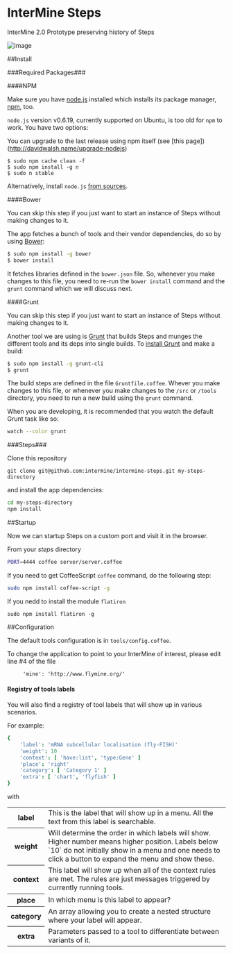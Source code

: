 # InterMine Steps

InterMine 2.0 Prototype preserving history of Steps

![image](https://raw.github.com/intermine/intermine-steps/master/example.png)

##Install

###Required Packages###

####NPM

Make sure you have [node.js](https://github.com/joyent/node/wiki/Installing-Node.js-via-package-manager) installed which installs its package manager, [npm](https://npmjs.org/), too.

`node.js` version v0.6.19, currently supported on Ubuntu, is too old for `npm` to work. You have two options:

You can upgrade to the last release using npm itself (see [this page]) (http://davidwalsh.name/upgrade-nodejs)

```
$ sudo npm cache clean -f
$ sudo npm install -g n
$ sudo n stable
```

Alternatively, install `node.js` [from sources](https://github.com/joyent/node/wiki/Installing-Node.js-via-package-manager#debian-lmde).

####Bower

You can skip this step if you just want to start an instance of Steps without making changes to it.

The app fetches a bunch of tools and their vendor dependencies, do so by using [Bower](http://bower.io/):

```bash
$ sudo npm install -g bower
$ bower install
```

It fetches libraries defined in the `bower.json` file. So, whenever you make changes to this file, you need to re-run the `bower install` command and the `grunt` command which we will discuss next.

####Grunt

You can skip this step if you just want to start an instance of Steps without making changes to it.

Another tool we are using is [Grunt](http://gruntjs.com/) that builds Steps and munges the different tools and its deps into single builds. To [install Grunt](http://gruntjs.com/getting-started) and make a build:

```bash
$ sudo npm install -g grunt-cli
$ grunt
```

The build steps are defined in the file `Gruntfile.coffee`. Whever you make changes to this file, or whenever you make changes to the `/src` or `/tools` directory, you need to run a new build using the `grunt` command.

When you are developing, it is recommended that you watch the default Grunt task like so:

```bash
watch --color grunt
```
###Steps###

Clone this repository

`
git clone git@github.com:intermine/intermine-steps.git my-steps-directory
`

and install the app dependencies:

```bash
cd my-steps-directory
npm install
```


##Startup

Now we can startup Steps on a custom port and visit it in the browser.

From your <em>steps</em> directory

```bash
PORT=4444 coffee server/server.coffee
```

If you need to get CoffeeScript `coffee` command, do the following step:

```bash
sudo npm install coffee-script -g
```

If you nedd to install the module `flatiron`

```
sudo npm install flatiron -g
```


##Configuration

The default tools configuration is in `tools/config.coffee`.

To change the application to point to your InterMine of interest, please edit line #4 of the file

```
     'mine': 'http://www.flymine.org/'
```

#### Registry of tools labels ####

You will also find a registry of tool labels that will show up in various scenarios.

For example:

```coffeescript
{
    'label': 'mRNA subcellular localisation (fly-FISH)'
    'weight': 10
    'context': [ 'have:list', 'type:Gene' ]
    'place': 'right'
    'category': [ 'Category 1' ]
    'extra': [ 'chart', 'flyfish' ]
}
```

with


<table>
<tr><th>
label
<td>
This is the label that will show up in a menu. All the text from this label is searchable.
</tr>
<tr><th>weight
<td>
Will determine the order in which labels will show. Higher number means higher position. Labels below `10` do not initially show in a menu and one needs to click a button to expand the menu and show these.
</tr>
<tr><th>context
<td>
This label will show up when all of the context rules are met. The rules are just messages triggered by currently running tools.

<tr><th>place
<td>
In which menu is this label to appear?
</tr>
<tr><th>category
<td>
An array allowing you to create a nested structure where your label will appear.
</tr>
<tr><th>extra
<td>
Parameters passed to a tool to differentiate between variants of it.
</tr></table>

